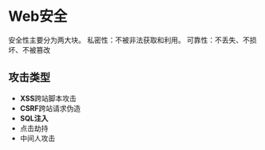 # Web安全

安全性主要分为两大块。 私密性：不被非法获取和利用。 可靠性：不丢失、不损坏、不被篡改

## 攻击类型
* <b>XSS</b>跨站脚本攻击
* <b>CSRF</b>跨站请求伪造
* <b>SQL注入</b>
* 点击劫持
* 中间人攻击